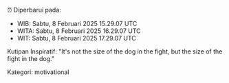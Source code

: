 ⏰ Diperbarui pada:
- WIB: Sabtu, 8 Februari 2025 15.29.07 UTC
- WITA: Sabtu, 8 Februari 2025 16.29.07 UTC
- WIT: Sabtu, 8 Februari 2025 17.29.07 UTC

Kutipan Inspiratif:
"It's not the size of the dog in the fight, but the size of the fight in the dog."


Kategori: motivational

